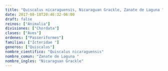 ```yaml
---
title: "Quiscalus nicaraguensis, Nicaraguan Grackle, Zanate de Laguna "
date: 2017-08-18T20:46:32-06:00
draft: false
reinos: ["Animalia"]
divisiones: ["Chordata"]
clases: ["Aves"]
ordenes: ["Passeriformes"]
familias: ["Icteridae "]
generos: ["Quiscalus"]
nombre_cientifico: "Quiscalus nicaraguensis"
nombre_comun: "Zanate de Laguna "
nombre_ingles: "Nicaraguan Grackle"
---
```

